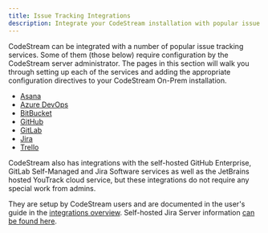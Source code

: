 ```yaml
---
title: Issue Tracking Integrations
description: Integrate your CodeStream installation with popular issue tracking services
---
```


CodeStream can be integrated with a number of popular issue tracking services.
Some of them (those below) require configuration by the CodeStream server
administrator. The pages in this section will walk you through setting up each
of the services and adding the appropriate configuration directives to your
CodeStream On-Prem installation.

* [Asana](asana)
* [Azure DevOps](azuredevops)
* [BitBucket](bitbucket)
* [GitHub](github)
* [GitLab](gitlab)
* [Jira](jira)
* [Trello](trello)

CodeStream also has integrations with the self-hosted GitHub Enterprise, GitLab
Self-Managed and Jira Software services as well as the JetBrains hosted YouTrack
cloud service, but these integrations do not require any special work from
admins.

They are setup by CodeStream users and are documented in the user's guide in the
[integrations
overview](https://docs.codestream.com/userguide/features/issue-tracking-integrations/).
Self-hosted Jira Server information [can be found
here](https://docs.codestream.com/userguide/faq/jira-server-integration/).